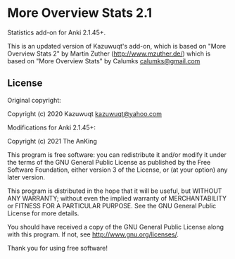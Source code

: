 # More Overview Stats 2.1

Statistics add-on for Anki 2.1.45+.

This is an updated version of Kazuwuqt's add-on, which is  based on
"More Overview Stats 2" by Martin Zuther (http://www.mzuther.de/) which is based on
"More Overview Stats" by Calumks <calumks@gmail.com>

## License

Original copyright:

Copyright (c) 2020 Kazuwuqt <kazuwuqt@yahoo.com>

Modifications for Anki 2.1.45+:

Copyright (c) 2021 The AnKing

This program is free software: you can redistribute it and/or modify
it under the terms of the GNU General Public License as published by
the Free Software Foundation, either version 3 of the License, or
(at your option) any later version.

This program is distributed in the hope that it will be useful,
but WITHOUT ANY WARRANTY; without even the implied warranty of
MERCHANTABILITY or FITNESS FOR A PARTICULAR PURPOSE.  See the
GNU General Public License for more details.

You should have received a copy of the GNU General Public License
along with this program.  If not, see <http://www.gnu.org/licenses/>.

Thank you for using free software!
